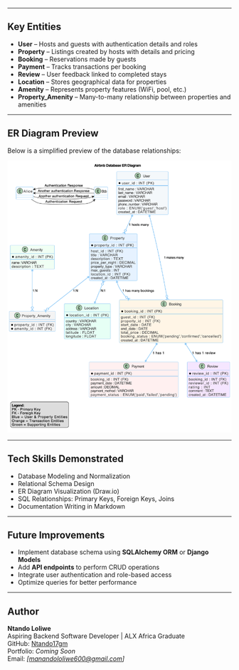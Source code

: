 
---

## Key Entities
- **User** – Hosts and guests with authentication details and roles  
- **Property** – Listings created by hosts with details and pricing  
- **Booking** – Reservations made by guests  
- **Payment** – Tracks transactions per booking  
- **Review** – User feedback linked to completed stays  
- **Location** – Stores geographical data for properties  
- **Amenity** – Represents property features (WiFi, pool, etc.)  
- **Property_Amenity** – Many-to-many relationship between properties and amenities  

---

## ER Diagram Preview
Below is a simplified preview of the database relationships:

![Airbnb ERD](./airbnb_erd.png)

---

## Tech Skills Demonstrated
- Database Modeling and Normalization  
- Relational Schema Design  
- ER Diagram Visualization (Draw.io)  
- SQL Relationships: Primary Keys, Foreign Keys, Joins  
- Documentation Writing in Markdown  

---

## Future Improvements
- Implement database schema using **SQLAlchemy ORM** or **Django Models**
- Add **API endpoints** to perform CRUD operations
- Integrate user authentication and role-based access
- Optimize queries for better performance

---

## Author
**Ntando Loliwe**  
Aspiring Backend Software Developer | ALX Africa Graduate  
GitHub: [Ntando17gm](https://github.com/Ntando17gm)  
Portfolio: *Coming Soon*  
Email: *[manandololiwe600@gmail.com]*  


